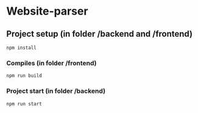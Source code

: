 # Website-parser

## Project setup (in folder /backend and /frontend)
```
npm install
```
### Compiles (in folder /frontend)
```
npm run build
```
### Project start (in folder /backend)
```
npm run start
```